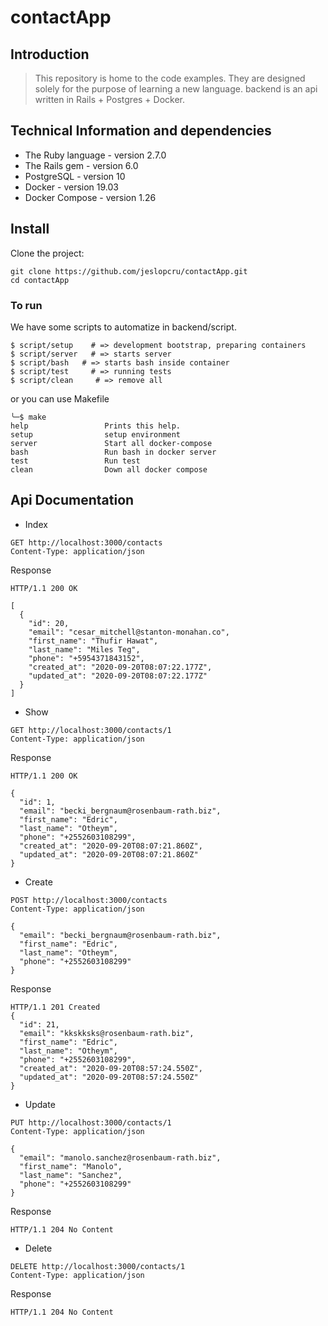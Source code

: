 # contactApp  

## Introduction

> This repository is home to the code examples. They are designed solely for the purpose of learning a new language. 
backend is an api written in Rails + Postgres + Docker.

## Technical Information and dependencies
- The Ruby language - version 2.7.0
- The Rails gem - version 6.0
- PostgreSQL - version 10
- Docker - version 19.03
- Docker Compose - version 1.26

## Install
Clone the project:

``` Shell
git clone https://github.com/jeslopcru/contactApp.git
cd contactApp
```

### To run 
We have some scripts to automatize in backend/script.


```shell script
$ script/setup    # => development bootstrap, preparing containers
$ script/server   # => starts server
$ script/bash   # => starts bash inside container
$ script/test     # => running tests
$ script/clean     # => remove all
```

or you can use Makefile

```shell script
╰─$ make
help                 Prints this help.
setup                setup environment
server               Start all docker-compose
bash                 Run bash in docker server
test                 Run test
clean                Down all docker compose
```

## Api Documentation

- Index
```http request
GET http://localhost:3000/contacts
Content-Type: application/json
```
Response 
```http request
HTTP/1.1 200 OK

[
  {
    "id": 20,
    "email": "cesar_mitchell@stanton-monahan.co",
    "first_name": "Thufir Hawat",
    "last_name": "Miles Teg",
    "phone": "+5954371843152",
    "created_at": "2020-09-20T08:07:22.177Z",
    "updated_at": "2020-09-20T08:07:22.177Z"
  }
]
```

- Show
```http request
GET http://localhost:3000/contacts/1
Content-Type: application/json
```
Response 
```http request
HTTP/1.1 200 OK

{
  "id": 1,
  "email": "becki_bergnaum@rosenbaum-rath.biz",
  "first_name": "Edric",
  "last_name": "Otheym",
  "phone": "+2552603108299",
  "created_at": "2020-09-20T08:07:21.860Z",
  "updated_at": "2020-09-20T08:07:21.860Z"
}
```

- Create

````http request
POST http://localhost:3000/contacts
Content-Type: application/json

{
  "email": "becki_bergnaum@rosenbaum-rath.biz",
  "first_name": "Edric",
  "last_name": "Otheym",
  "phone": "+2552603108299"
}
````

Response
```http request
HTTP/1.1 201 Created
{
  "id": 21,
  "email": "kkskksks@rosenbaum-rath.biz",
  "first_name": "Edric",
  "last_name": "Otheym",
  "phone": "+2552603108299",
  "created_at": "2020-09-20T08:57:24.550Z",
  "updated_at": "2020-09-20T08:57:24.550Z"
}
```

- Update
````http request
PUT http://localhost:3000/contacts/1
Content-Type: application/json

{
  "email": "manolo.sanchez@rosenbaum-rath.biz",
  "first_name": "Manolo",
  "last_name": "Sanchez",
  "phone": "+2552603108299"
}
````

Response
```http request
HTTP/1.1 204 No Content
```

- Delete
````http request
DELETE http://localhost:3000/contacts/1
Content-Type: application/json
````

Response
```http request
HTTP/1.1 204 No Content
```


